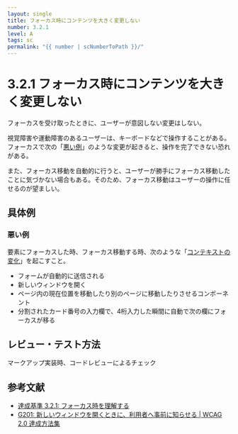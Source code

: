 ```yaml
---
layout: single
title: フォーカス時にコンテンツを大きく変更しない
number: 3.2.1
level: A
tags: sc
permalink: "{{ number | scNumberToPath }}/"
---
```


# 3.2.1 フォーカス時にコンテンツを大きく変更しない

フォーカスを受け取ったときに、ユーザーが意図しない変更はしない。

視覚障害や運動障害のあるユーザーは、キーボードなどで操作することがある。フォーカスで次の「[悪い例](#悪い例)」のような変更が起きると、操作を完了できない恐れがある。

また、フォーカス移動を自動的に行うと、ユーザーが勝手にフォーカス移動したことに気づかない場合もある。そのため、フォーカス移動はユーザーの操作に任せるのが望ましい。

## 具体例

### 悪い例

要素にフォーカスした時、フォーカス移動する時、次のような「[コンテキストの変化](https://waic.jp/docs/WCAG21/Understanding/on-focus.html#dfn-changes-of-context)」を起こすこと。

- フォームが自動的に送信される
- 新しいウィンドウを開く
- ページ内の現在位置を移動したり別のページに移動したりさせるコンポーネント
- 分割されたカード番号の入力欄で、4桁入力した瞬間に自動で次の欄にフォーカスが移る

## レビュー・テスト方法

マークアップ実装時、コードレビューによるチェック

## 参考文献

- [達成基準 3.2.1: フォーカス時を理解する](https://waic.jp/docs/WCAG21/Understanding/on-focus.html)
- [G201: 新しいウィンドウを開くときに、利用者へ事前に知らせる | WCAG 2.0 達成方法集](https://waic.jp/docs/WCAG-TECHS/G201)
